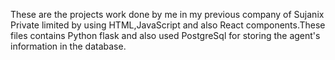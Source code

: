 These are the projects work done by me in my previous company of Sujanix Private limited
by using HTML,JavaScript and also React components.These files contains Python flask and also used PostgreSql for 
storing the agent's information in the database.
